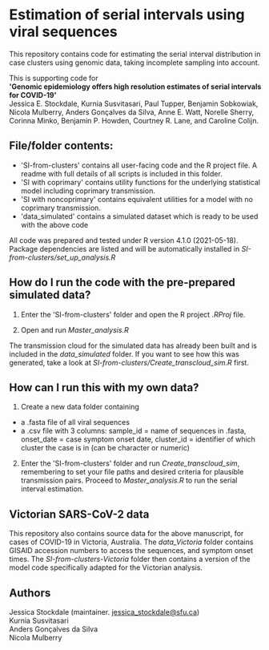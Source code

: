 # Estimation of serial intervals using viral sequences

This repository contains code for estimating the serial interval distribution in case clusters using genomic data, taking incomplete sampling into account.

This is supporting code for <br />
**'Genomic epidemiology offers high resolution estimates of serial intervals for COVID-19'** <br />
Jessica E. Stockdale, Kurnia Susvitasari, Paul Tupper, Benjamin Sobkowiak, Nicola Mulberry, Anders Gonçalves da Silva, Anne E. Watt, Norelle Sherry, Corinna Minko, Benjamin P. Howden, Courtney R. Lane, and Caroline Colijn.

## File/folder contents:
* 'SI-from-clusters' contains all user-facing code and the R project file. A readme with full details of all scripts is included in this folder.
* 'SI with coprimary' contains utility functions for the underlying statistical model including coprimary transmission.
* 'SI with noncoprimary' contains equivalent utilities for a model with no coprimary transmission.
* 'data_simulated' contains a simulated dataset which is ready to be used with the above code
 
 All code was prepared and tested under R version 4.1.0 (2021-05-18). Package dependencies are listed and will be automatically installed in *SI-from-clusters/set_up_analysis.R*

 ## How do I run the code with the pre-prepared simulated data?
1. Enter the 'SI-from-clusters' folder and open the R project *.RProj* file. 

2. Open and run *Master_analysis.R*

 The transmission cloud for the simulated data has already been built and is included in the *data_simulated* folder. If you want to see how this was generated, take a look at *SI-from-clusters/Create_transcloud_sim.R* first.


 ## How can I run this with my own data?
 1. Create a new data folder containing 
 * a .fasta file of all viral sequences
 * a .csv file with 3 columns: sample_id = name of sequences in .fasta,	onset_date = case symptom onset date,	cluster_id = identifier of which cluster the case is in (can be character or numeric)

2. Enter the 'SI-from-clusters' folder and run *Create_transcloud_sim*, remembering to set your file paths and desired criteria for plausible transmission pairs. Proceed to *Master_analysis.R* to run the serial interval estimation. 

## Victorian SARS-CoV-2 data 
This repository also contains source data for the above manuscript, for cases of COVID-19 in Victoria, Australia. The *data_Victoria* folder contains GISAID accession numbers to access the sequences, and symptom onset times. The *SI-from-clusters-Victoria* folder then contains a version of the model code specifically adapted for the Victorian analysis.

## Authors
Jessica Stockdale (maintainer. jessica_stockdale@sfu.ca) <br />
Kurnia Susvitasari <br />
Anders Gonçalves da Silva <br />
Nicola Mulberry

 

